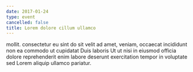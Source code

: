 ```yaml
---
date: 2017-01-24
type: event
cancelled: false
title: Lorem dolore cillum ullamco
---
```

mollit. consectetur eu sint do sit velit ad amet, veniam, occaecat incididunt non ea commodo ut cupidatat Duis laboris Ut ut nisi in eiusmod officia dolore reprehenderit enim labore deserunt exercitation tempor in voluptate sed Lorem aliquip ullamco pariatur.